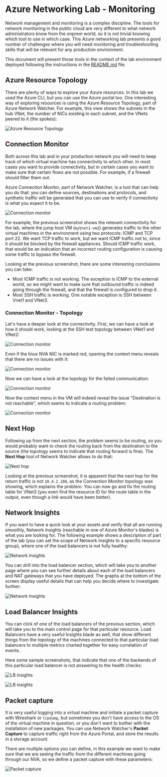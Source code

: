 # Azure Networking Lab - Monitoring

Network management and monitoring is a complex discipline. The tools for network monitoring in the public cloud are very different to what network administrators know from the onprem world, so it is not trivial knowing which tool to use in which case. This Azure networking lab presents a good number of challenges where you will need monitoring and troubleshooting skills that will be relevant for any production environment.

This document will present those tools in the context of the lab environment deployed following the instructions in the [README.md](./README.md) file.

## Azure Resource Topology

There are plenty of ways to explore your Azure resources. In this lab we used the Azure CLI, but you can use the Azure portal too. One interesting way of exploring resources is using the Azure Resource Topology, part of Azure Network Watcher. For example, this view shows the subnets in the hub VNet, the number of NICs existing in each subnet, and the VNets peered to it (the spokes):

![Azure Resource Topology](pictures/monitor/art_05_vnet4.png "Azure Resource Topology")

## Connection Monitor

Both across this lab and in your production network you will need to keep track of which virtual machine has connectivity to which other. In most cases you want to provide connectivity, but in certain cases you want to make sure that certain flows are not possible. For example, if a firewall should filter them out.

Azure Connection Monitor, part of Network Watcher, is a tool that can help you do that: you can define sources, destinations and protocols, and synthetic traffic will be generated that you can use to verify if connectivity is what you expect it to be.

![Connection monitor](pictures/monitor/connection_monitor.png "Azure Connection Monitor")

For example, the previous screenshot shows the relevant connectivity for the lab, where the jump host VM (`myVnet1-vm2`) generates traffic to the other virtual machines in the environment using two protocols: ICMP and TCP port 22. We want TCP traffic to work, but we want ICMP traffic not to, since it should be blocked by the firewall appliances. Should ICMP traffic work, that would be an indication that an incorrect routing configuration is causing some traffic to bypass the firewall.

Looking at the previous screenshot, there are some interesting conclusions you can take:

- Most ICMP traffic is not working. The exception is ICMP to the external world, so we might want to make sure that outbound traffic is indeed going through the firewall, and that the firewall is configured to drop it.
- Most SSH traffic is working. One notable exception is SSH between Vnet1 and VNet3.

### Connection Monitor - Topology

Let's have a deeper look at the connectivity. First, we can have a look at how it should work, looking at the SSH test topology between VNet1 and VNet2:

![Connection monitor](pictures/monitor/connection_monitor_02.png "Azure Connection Monitor - Working spoke to spoke topology")

Even if the linux NVA NIC is marked red, opening the context menu reveals that there are no issues with it:

![Connection monitor](pictures/monitor/connection_monitor_02b.png)

Now we can have a look at the topology for the failed communication:

![Connection monitor](pictures/monitor/connection_monitor_03.png "Azure Connection Monitor - Failed spoke to spoke topology")

Now the context menu in the VM will indeed reveal the issue "Destination is not reachable", which seems to indicate a routing problem:

![Connection monitor](pictures/monitor/connection_monitor_03b.png)

## Next Hop

Following up from the next section, the problem seems to be routing, so you would probably want to check the routing back from the destination to the source (the topology seems to indicate that routing forward is fine). The **Next Hop** tool of Network Watcher allows to do that:

![Next hop](pictures/monitor/next_hop.png)

Looking at the previous screenshot, it is apparent that the next hop for the return traffic is not `10.4.2.100`, as the Connection Monitor topology was showing, which explains the problem. You can now go and fix the routing table for VNet3 (you even find the resource ID for the route table in the output, even though a link would have been better).

## Network Insights

If you want to have a quick look at your assets and verify that all are running smoothly, Network Insights (reachable in one of Azure Monitor's blades) is what you are looking for. The following example shows a description of part of the lab (you can set the scope of Network Insights to a specific resource group), where one of the load balancers is not fully healthy:

![Network Insights](pictures/monitor/insights_dark.png)

You can drill into the load balancer section, which will take you to another page where you can see further details about each of the load balancers and NAT gateways that you have deployed. The graphs at the bottom of the screen display useful details that can help you decide where to investigate further:

![Network Insights](pictures/monitor/lb01_dark.png)

## Load Balancer Insights

You can click of one of the load balancers of the previous section, which will take you to the main control page for that particular resource. Load Balancers have a very useful Insights blade as well, that show different things from the topology of the machines connected to that particular load balancers to multiple metrics charted together for easy correlation of events.

Here some sample screenshots, that indicate that one of the backends of this particular load balancer is not answering to the health checks:

![LB insights](pictures/monitor/lbinsights_topology01_dark.png)

![LB insights](pictures/monitor/lbinsights_topology03_dark.png)

## Packet capture

It is very useful logging into a virtual machine and initiate a packet capture with Wireshark or `tcpdump`, but sometimes you don't have access to the OS of the virtual machine in question, or you don't want to bother with the installation of new packages. You can use Network Watcher's **Packet Capture** to capture traffic right from the Azure Portal, and store the results in a storage account.

There are multiple options you can define, in this example we want to make sure that we are seeing the traffic from the different machines going through our NVA, so we define a packet capture with these parameters:

![Packet capture](pictures/monitor/packet_capture01.png)
